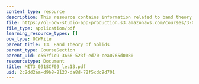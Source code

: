 ```yaml
---
content_type: resource
description: This resource contains information related to band theory of solids.
file: https://ol-ocw-studio-app-production.s3.amazonaws.com/courses/3-091sc-introduction-to-solid-state-chemistry-fall-2010/2c2dd2aad9b88123da8d72f5cdc9d701_MIT3_091SCF09_lec13.pdf
file_type: application/pdf
learning_resource_types: []
ocw_type: OCWFile
parent_title: 13. Band Theory of Solids
parent_type: CourseSection
parent_uid: c567f1c9-3666-523f-ed70-cea0765d0080
resourcetype: Document
title: MIT3_091SCF09_lec13.pdf
uid: 2c2dd2aa-d9b8-8123-da8d-72f5cdc9d701
---
```


